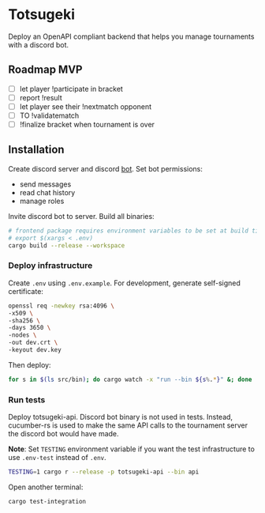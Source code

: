 # Totsugeki

Deploy an OpenAPI compliant backend that helps you manage tournaments with a
discord bot.

## Roadmap MVP

* [ ] let player !participate in bracket
* [ ] report !result
* [ ] let player see their !nextmatch opponent
* [ ] TO !validatematch
* [ ] !finalize bracket when tournament is over

## Installation

Create discord server and discord [bot](https://discord.com/developers/). Set
bot permissions:

* send messages
* read chat history
* manage roles

Invite discord bot to server. Build all binaries:

```bash
# frontend package requires environment variables to be set at build time:
# export $(xargs < .env)
cargo build --release --workspace
```

### Deploy infrastructure

Create `.env` using `.env.example`. For development, generate self-signed
certificate:

```bash
openssl req -newkey rsa:4096 \
-x509 \
-sha256 \
-days 3650 \
-nodes \
-out dev.crt \
-keyout dev.key
```

Then deploy:

```bash
for s in $(ls src/bin); do cargo watch -x "run --bin ${s%.*}" &; done
```

### Run tests

Deploy totsugeki-api. Discord bot binary is not used in tests. Instead,
cucumber-rs is used to make the same API calls to the tournament server the
discord bot would have made.

**Note**: Set `TESTING` environment variable if you want the test
infrastructure to use `.env-test` instead of `.env`.

```bash
TESTING=1 cargo r --release -p totsugeki-api --bin api
```

Open another terminal:

```bash
cargo test-integration
```
